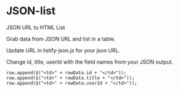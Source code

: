 # JSON-list
JSON URL to HTML List

Grab data from JSON URL and list in a table.

Update URL in listify-json.js for your json URL.

Change id, title, userId with the field names from your JSON output. 

 	row.append($("<td>" + rowData.id + "</td>"));
    row.append($("<td>" + rowData.title + "</td>"));
	row.append($("<td>" + rowData.userId + "</td>")); 


